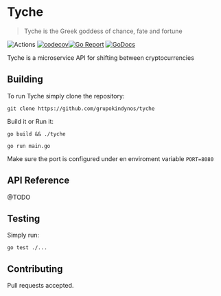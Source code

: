 # Tyche

> Tyche is the Greek goddess of chance, fate and fortune

![Actions](https://github.com/grupokindynos/tyche/workflows/Tyche/badge.svg)
[![codecov](https://codecov.io/gh/grupokindynos/tyche/branch/master/graph/badge.svg)](https://codecov.io/gh/grupokindynos/tyche)[![Go Report](https://goreportcard.com/badge/github.com/grupokindynos/tyche)](https://goreportcard.com/report/github.com/grupokindynos/tyche)
[![GoDocs](https://godoc.org/github.com/grupokindynos/tyche?status.svg)](http://godoc.org/github.com/grupokindynos/tyche)

Tyche is a microservice API for shifting between cryptocurrencies

## Building

To run Tyche simply clone the repository:

```
git clone https://github.com/grupokindynos/tyche
```

Build it or Run it:

```
go build && ./tyche
```

```
go run main.go
```

Make sure the port is configured under en enviroment variable `PORT=8080`

## API Reference

@TODO

## Testing

Simply run:

```
go test ./...
```

## Contributing

Pull requests accepted.
